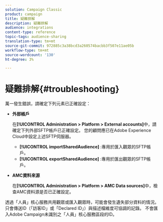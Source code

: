 ```yaml
---
solution: Campaign Classic
product: campaign
title: 疑難排解
description: 疑難排解
audience: integrations
content-type: reference
topic-tags: audience-sharing
translation-type: tm+mt
source-git-commit: 972885c3a38bcd3a260574bacbb3f507e11ae05b
workflow-type: tm+mt
source-wordcount: '130'
ht-degree: 3%

---
```



# 疑難排解{#troubleshooting}

萬一發生錯誤，請確定下列元素已正確設定：

* **外部帳戶**

   在&#x200B;**[!UICONTROL Administration > Platform > External accounts]**&#x200B;中，請確定下列外部SFTP帳戶已正確設定。 您的顧問應已在Adobe Experience Cloud中設定上述SFTP伺服器。

   * **[!UICONTROL importSharedAudience]** :專用於匯入觀眾的SFTP帳戶。
   * **[!UICONTROL exportSharedAudience]** :專用於匯出觀眾的SFTP帳戶。

* **AMC資料來源**

   在&#x200B;**[!UICONTROL Administration > Platform > AMC Data sources]**&#x200B;中，檢查AMC資料源是否已正確設定。

透過「人員」核心服務共用觀眾或匯入觀眾時，可能會發生遺失部分資料的情況。 只會傳送ID（「訪客ID」或「Declared ID」）與描述檔維度可協調的記錄。 不會匯入Adobe Campaign未識別之「人員」核心服務區段的ID。
